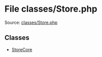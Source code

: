File classes/Store.php
=========

Source: [classes/Store.php](https://github.com/PrestaShop/PrestaShop/blob/1.6.0.9/classes/Store.php)


Classes
-------

* [StoreCore](class.StoreCore.md)

